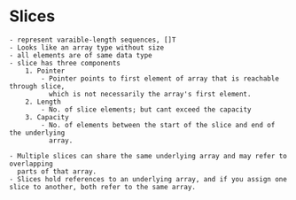 Slices
======

    - represent varaible-length sequences, []T
    - Looks like an array type without size
    - all elements are of same data type
    - slice has three components
        1. Pointer
            - Pointer points to first element of array that is reachable through slice,
              which is not necessarily the array's first element.
        2. Length
            - No. of slice elements; but cant exceed the capacity
        3. Capacity
            - No. of elements between the start of the slice and end of the underlying
              array.
              
    - Multiple slices can share the same underlying array and may refer to overlapping
      parts of that array.
    - Slices hold references to an underlying array, and if you assign one slice to another, both refer to the same array.